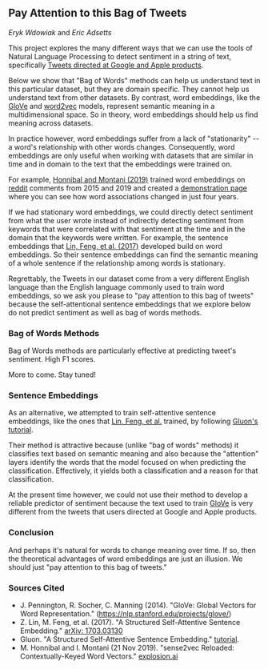 ## Pay Attention to this Bag of Tweets

*Eryk Wdowiak* and *Eric Adsetts*

This project explores the many different ways that we can use the tools of Natural Language Processing to detect sentiment in a string of text, specifically [Tweets directed at Google and Apple products](https://data.world/crowdflower/brands-and-product-emotions/).

Below we show that "Bag of Words" methods can help us understand text in this particular dataset, but they are domain specific.  They cannot help us understand text from other datasets.  By contrast, word embeddings, like the [GloVe](https://nlp.stanford.edu/projects/glove/) and [word2vec](https://en.wikipedia.org/wiki/Word2vec) models, represent semantic meaning in a multidimensional space.  So in theory, word embeddings should help us find meaning across datasets.

In practice however, word embeddings suffer from a lack of "stationarity" -- a word's relationship with other words changes.  Consequently, word embeddings are only useful when working with datasets that are similar in time and in domain to the text that the embeddings were trained on.

For example, [Honnibal and Montani (2019)](https://explosion.ai/blog/sense2vec-reloaded) trained word embeddings on [reddit](https://www.reddit.com/) comments from 2015 and 2019 and created a [demonstration page](https://explosion.ai/demos/sense2vec) where you can see how word associations changed in just four years.

If we had stationary word embeddings, we could directly detect sentiment from what the user wrote instead of indirectly detecting sentiment from keywords that were correlated with that sentiment at the time and in the domain that the keywords were written.  For example, the sentence embeddings that [Lin, Feng, et al. (2017)](https://arxiv.org/abs/1703.03130) developed build on word embeddings.  So their sentence embeddings can find the semantic meaning of a whole sentence if the relationship among words is stationary.

Regrettably, the Tweets in our dataset come from a very different English language than the English language commonly used to train word embeddings, so we ask you please to "pay attention to this bag of tweets" because the self-attentional sentence embeddings that we explore below do not predict sentiment as well as bag of words methods.


### Bag of Words Methods

Bag of Words methods are particularly effective at predicting tweet's sentiment.  High F1 scores.

More to come. Stay tuned!


### Sentence Embeddings

As an alternative, we attempted to train self-attentive sentence embeddings, like the ones that [Lin, Feng, et al.](https://arxiv.org/abs/1703.03130) trained, by following [Gluon's tutorial](https://gluon-nlp.mxnet.io/examples/sentence_embedding/self_attentive_sentence_embedding.html).

Their method is attractive because (unlike "bag of words" methods) it classifies text based on semantic meaning and also because the "attention" layers identify the words that the model focused on when predicting the classification.  Effectively, it yields both a classification and a reason for that classification.

At the present time however, we could not use their method to develop a reliable predictor of sentiment because the text used to train [GloVe](https://nlp.stanford.edu/projects/glove/) is very different from the tweets that users directed at Google and Apple products.


### Conclusion

And perhaps it's natural for words to change meaning over time.  If so, then the theoretical advantages of word embeddings are just an illusion.  We should just "pay attention to this bag of tweets."


### Sources Cited

* J. Pennington, R. Socher, C. Manning (2014). "GloVe: Global Vectors for Word Representation." (https://nlp.stanford.edu/projects/glove/)
* Z. Lin, M. Feng, et al. (2017). "A Structured Self-Attentive Sentence Embedding." [arXiv: 1703.03130](https://arxiv.org/abs/1703.03130)
* Gluon. "A Structured Self-Attentive Sentence Embedding." [tutorial](https://gluon-nlp.mxnet.io/examples/sentence_embedding/self_attentive_sentence_embedding.html).
* M. Honnibal and I. Montani (21 Nov 2019). "sense2vec Reloaded: Contextually-Keyed Word Vectors." [explosion.ai](https://explosion.ai/blog/sense2vec-reloaded)




